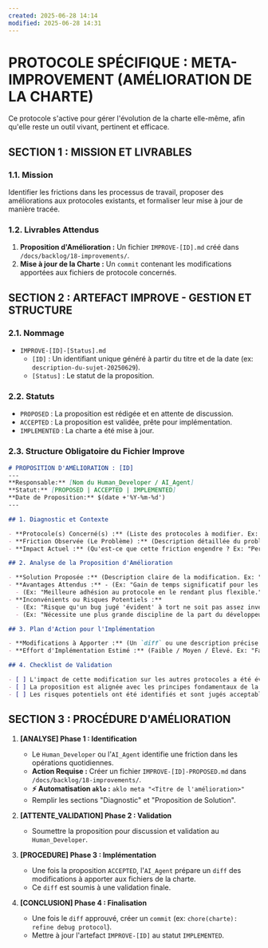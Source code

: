 ```yaml
---
created: 2025-06-28 14:14
modified: 2025-06-28 14:31
---
```

# PROTOCOLE SPÉCIFIQUE : META-IMPROVEMENT (AMÉLIORATION DE LA CHARTE)

Ce protocole s'active pour gérer l'évolution de la charte elle-même, afin qu'elle reste un outil vivant, pertinent et efficace.

## SECTION 1 : MISSION ET LIVRABLES

### 1.1. Mission

Identifier les frictions dans les processus de travail, proposer des améliorations aux protocoles existants, et formaliser leur mise à jour de manière tracée.

### 1.2. Livrables Attendus

1.  **Proposition d'Amélioration :** Un fichier `IMPROVE-[ID].md` créé dans `/docs/backlog/18-improvements/`.
2.  **Mise à jour de la Charte :** Un `commit` contenant les modifications apportées aux fichiers de protocole concernés.

## SECTION 2 : ARTEFACT IMPROVE - GESTION ET STRUCTURE

### 2.1. Nommage

-   `IMPROVE-[ID]-[Status].md`
    -   `[ID]` : Un identifiant unique généré à partir du titre et de la date (ex: `description-du-sujet-20250629`).
    -   `[Status]` : Le statut de la proposition.

### 2.2. Statuts

-   `PROPOSED` : La proposition est rédigée et en attente de discussion.
-   `ACCEPTED` : La proposition est validée, prête pour implémentation.
-   `IMPLEMENTED` : La charte a été mise à jour.

### 2.3. Structure Obligatoire du Fichier Improve
```markdown
# PROPOSITION D'AMÉLIORATION : [ID]
---
**Responsable:** [Nom du Human_Developer / AI_Agent]
**Statut:** [PROPOSED | ACCEPTED | IMPLEMENTED]
**Date de Proposition:** $(date +'%Y-%m-%d')
---

## 1. Diagnostic et Contexte

- **Protocole(s) Concerné(s) :** (Liste des protocoles à modifier. Ex: `04-DEBOGAGE.md`)
- **Friction Observée (Le Problème) :** (Description détaillée du problème, avec si possible un exemple concret ou un lien vers un artefact qui a révélé le problème. Ex: "Lors du `DEBUG-login-issue`, la nécessité de remplir le 'Journal d'Investigation' a pris plus de temps que la correction elle-même pour un bug évident.")
- **Impact Actuel :** (Qu'est-ce que cette friction engendre ? Ex: "Perte de temps sur les corrections simples, frustration, tendance à vouloir contourner le protocole.")

## 2. Analyse de la Proposition d'Amélioration

- **Solution Proposée :** (Description claire de la modification. Ex: "Introduire une section 'Diagnostic Rapide' dans le protocole `DEBOGAGE` pour les cas où la cause racine est évidente, permettant de sauter le 'Journal d'Investigation'.")
- **Avantages Attendus :** - (Ex: "Gain de temps significatif pour les bugs simples.")
  - (Ex: "Meilleure adhésion au protocole en le rendant plus flexible.")
- **Inconvénients ou Risques Potentiels :**
  - (Ex: "Risque qu'un bug jugé 'évident' à tort ne soit pas assez investigué, masquant un problème plus profond.")
  - (Ex: "Nécessite une plus grande discipline de la part du développeur pour ne pas abuser de la procédure allégée.")

## 3. Plan d'Action pour l'Implémentation

- **Modifications à Apporter :** (Un `diff` ou une description précise des changements à effectuer dans les fichiers de la charte.)
- **Effort d'Implémentation Estimé :** (Faible / Moyen / Élevé. Ex: "Faible, ne concerne que la mise à jour d'un fichier Markdown.")

## 4. Checklist de Validation

- [ ] L'impact de cette modification sur les autres protocoles a été évalué.
- [ ] La proposition est alignée avec les principes fondamentaux de la charte (Traçabilité, Qualité, etc.).
- [ ] Les risques potentiels ont été identifiés et sont jugés acceptables.
```

## SECTION 3 : PROCÉDURE D'AMÉLIORATION

1.  **[ANALYSE] Phase 1 : Identification**

      - Le `Human_Developer` ou l'`AI_Agent` identifie une friction dans les opérations quotidiennes.
      - **Action Requise :**  Créer un fichier `IMPROVE-[ID]-PROPOSED.md` dans `/docs/backlog/18-improvements/`.
      - **⚡ Automatisation `aklo` :** `aklo meta "<Titre de l'amélioration>"`
      - Remplir les sections "Diagnostic" et "Proposition de Solution".

2.  **[ATTENTE\_VALIDATION] Phase 2 : Validation**

      - Soumettre la proposition pour discussion et validation au `Human_Developer`.

3.  **[PROCEDURE] Phase 3 : Implémentation**

      - Une fois la proposition `ACCEPTED`, l'`AI_Agent` prépare un `diff` des modifications à apporter aux fichiers de la charte.
      - Ce `diff` est soumis à une validation finale.

4.  **[CONCLUSION] Phase 4 : Finalisation**

      - Une fois le `diff` approuvé, créer un `commit` (ex: `chore(charte): refine debug protocol`).
      - Mettre à jour l'artefact `IMPROVE-[ID]` au statut `IMPLEMENTED`.

